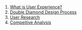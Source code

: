 <!-- Title:User Experience Design -->

1. [What is User Experience?](/what-is-ux)
2. [Double Diamond Design Process](/double-diamond-design-process)
3. [User Research](/user-research)
4. [Compeitive Analysis](/competitive-analysis)
